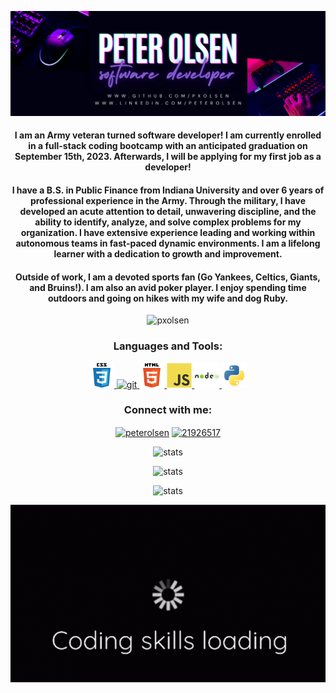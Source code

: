 <p align="center">
  <img src="olsen_banner4.png" alt="banner" />
</p>

<h4 align="center">I am an Army veteran turned software developer! I am currently enrolled in a full-stack coding bootcamp with an anticipated graduation on September 15th, 2023. Afterwards, I will be applying for my first job as a developer!</h4>

<h4 align="center">I have a B.S. in Public Finance from Indiana University and over 6 years of professional experience in the Army. Through the military, I have developed an acute attention to detail, unwavering discipline, and the ability to identify, analyze, and solve complex problems for my organization. I have extensive experience leading and working within autonomous teams in fast-paced dynamic environments. I am a lifelong learner with a dedication to growth and improvement.</h4>

<h4 align="center">Outside of work, I am a devoted sports fan (Go Yankees, Celtics, Giants, and Bruins!). I am also an avid poker player. I enjoy spending time outdoors and going on hikes with my wife and dog Ruby. </h4>

<p align="center"> <img src="https://komarev.com/ghpvc/?username=pxolsen&label=Profile%20views&color=0e75b6&style=flat" alt="pxolsen" /> </p>

<h3 align="center">Languages and Tools:</h3>
<p align="center"> <a href="https://www.w3schools.com/css/" target="_blank" rel="noreferrer"> <img src="https://raw.githubusercontent.com/devicons/devicon/master/icons/css3/css3-original-wordmark.svg" alt="css3" width="40" height="40"/> </a> <a href="https://git-scm.com/" target="_blank" rel="noreferrer"> <img src="https://www.vectorlogo.zone/logos/git-scm/git-scm-icon.svg" alt="git" width="40" height="40"/> </a> <a href="https://www.w3.org/html/" target="_blank" rel="noreferrer"> <img src="https://raw.githubusercontent.com/devicons/devicon/master/icons/html5/html5-original-wordmark.svg" alt="html5" width="40" height="40"/> </a> <a href="https://developer.mozilla.org/en-US/docs/Web/JavaScript" target="_blank" rel="noreferrer"> <img src="https://raw.githubusercontent.com/devicons/devicon/master/icons/javascript/javascript-original.svg" alt="javascript" width="40" height="40"/> </a> <a href="https://nodejs.org" target="_blank" rel="noreferrer"> <img src="https://raw.githubusercontent.com/devicons/devicon/master/icons/nodejs/nodejs-original-wordmark.svg" alt="nodejs" width="40" height="40"/> </a> <a href="https://www.python.org" target="_blank" rel="noreferrer"> <img src="https://raw.githubusercontent.com/devicons/devicon/master/icons/python/python-original.svg" alt="python" width="40" height="40"/> </a> </p>

<h3 align="center">Connect with me:</h3>
<p align="center">
<a href="https://linkedin.com/in/peterolsen" target="blank"><img align="center" src="https://raw.githubusercontent.com/rahuldkjain/github-profile-readme-generator/master/src/images/icons/Social/linked-in-alt.svg" alt="peterolsen" height="30" width="40" /></a>
<a href="https://stackoverflow.com/users/21926517" target="blank"><img align="center" src="https://raw.githubusercontent.com/rahuldkjain/github-profile-readme-generator/master/src/images/icons/Social/stack-overflow.svg" alt="21926517" height="30" width="40" /></a>
</p>

<p align="center">
  <img src="https://github-readme-stats.vercel.app/api/top-langs?username=pxolsen&show_icons=true&locale=en&layout=compact" alt="stats" />
</p>

<p align="center">
  <img src="https://github-readme-stats.vercel.app/api?username=pxolsen&show_icons=true&locale=en" alt="stats" />
</p>

<p align="center">
  <img src="https://github-readme-streak-stats.herokuapp.com/?user=pxolsen&" alt="stats" />
</p>


<p align="center">
  <img src="gh_gif.gif" alt="animated" />
</p>
